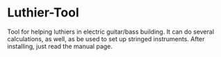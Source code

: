 # Luthier-Tool
Tool for helping luthiers in electric guitar/bass building. It can do several calculations, as well, as be used to set up stringed instruments. After installing, just read the manual page.
